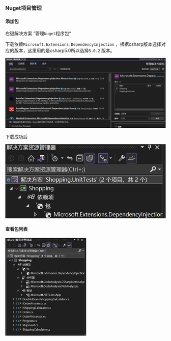 ### Nuget项目管理

#### 添加包

右键解决方案 ”管理`Nuget`程序包“

下载依赖`Microsoft.Extensions.DependencyInjection` ，根据csharp版本选择对应的版本，这里用的是csharp5.0所以选择`5.0.2` 版本。

![install_Nuget](../image/Nuget/install_Nuget.png)

下载成功后

<img src="../image/Nuget/install_nuget_succ.png" alt="install_nuget_succ" />



#### 查看包列表

<img src="..\image\Nuget\Nuget_list.png" alt="Nuget_list" style="zoom:30%;" />

